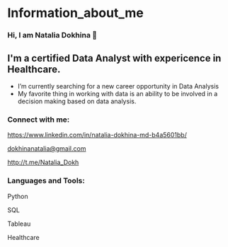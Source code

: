 # Information_about_me


### Hi, I am Natalia Dokhina 👋

## I'm a certified Data Analyst with expericence in Healthcare.
- I’m currently searching for a new career opportunity in Data Analysis
- My favorite thing in working with data is an ability to be involved in a decision making based on data analysis.

### Connect with me:

https://www.linkedin.com/in/natalia-dokhina-md-b4a5601bb/

dokhinanatalia@gmail.com

http://t.me/Natalia_Dokh

### Languages and Tools:

Python

SQL

Tableau

Healthcare
